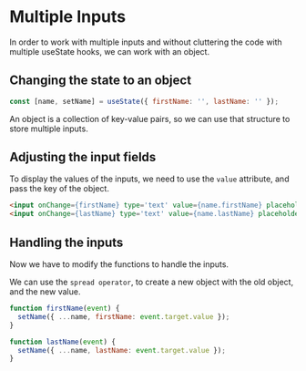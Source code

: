 # Multiple Inputs

In order to work with multiple inputs and without cluttering the code with multiple useState hooks, we can work with an object.

## Changing the state to an object

```jsx
const [name, setName] = useState({ firstName: '', lastName: '' });
```

An object is a collection of key-value pairs, so we can use that structure to store multiple inputs.

## Adjusting the input fields

To display the values of the inputs, we need to use the `value` attribute, and pass the key of the object.

```html
<input onChange={firstName} type='text' value={name.firstName} placeholder='First Name' />
<input onChange={lastName} type='text' value={name.lastName} placeholder='Last Name' />
```

## Handling the inputs

Now we have to modify the functions to handle the inputs.

We can use the `spread operator`, to create a new object with the old object, and the new value.

```jsx
function firstName(event) {
  setName({ ...name, firstName: event.target.value });
}

function lastName(event) {
  setName({ ...name, lastName: event.target.value });
}
```
